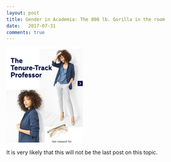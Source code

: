 ```yaml
---
layout: post
title: Gender in Academia: The 800 lb. Gorilla in the room
date:   2017-07-31
comments: true
---
```


<img src="/images/femaleProfessor.jpeg" alt="femaleProfessor" style="width: 200px;"/>

It is very likely that this will not be the last post on this topic.
